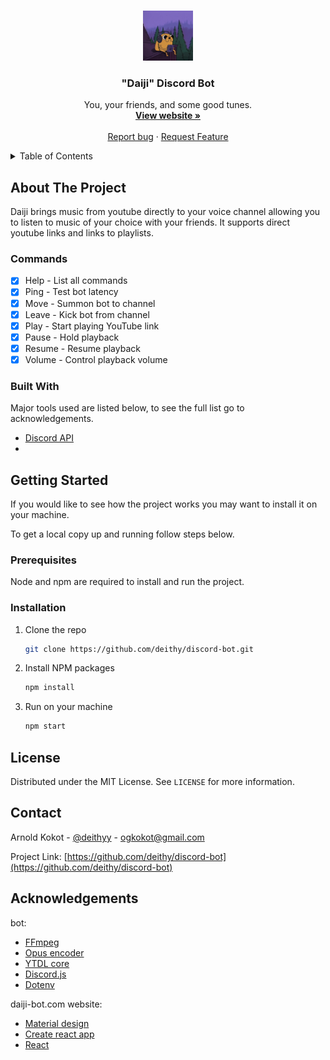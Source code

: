 <br />
<p align="center">

  <a href="https://daiji-bot.com/">
    <img src="img/jaketree_small.jpg" alt="Logo" width="80" height="80">
  </a>

  <h3 align="center">"Daiji" Discord Bot</h3>

  <p align="center">
    You, your friends, and some good tunes.
    <br />
    <a href="https://daiji-bot.com/"><strong>View website »</strong></a>
    <br />
    <br />
    <a href="https://github.com/deithy/discord-bot/issues">Report bug</a>
    ·
    <a href="https://github.com/deithy/discord-bot/issues">Request Feature</a>
  </p>
</p>

<!-- TABLE OF CONTENTS -->
<details>
  <summary>Table of Contents</summary>
  <ol>
    <li>
      <a href="#about-the-project">About The Project</a>
      <ul>
        <li><a href="#commands">Commands</a></li>
        <li><a href="#built-with">Built With</a></li>
      </ul>
    </li>
    <li>
      <a href="#getting-started">Getting Started</a>
      <ul>
        <li><a href="#prerequisites">Prerequisites</a></li>
        <li><a href="#installation">Installation</a></li>
      </ul>
    </li>
    <li><a href="#license">License</a></li>
    <li><a href="#contact">Contact</a></li>
    <li><a href="#acknowledgements">Acknowledgements</a></li>
  </ol>
</details>

## About The Project

Daiji brings music from youtube directly to your voice channel allowing you to listen to music of
your choice with your friends. It supports direct youtube links and links to playlists.

### Commands

- [x] Help - List all commands
- [x] Ping - Test bot latency
- [x] Move - Summon bot to channel
- [x] Leave - Kick bot from channel
- [x] Play - Start playing YouTube link
- [x] Pause - Hold playback
- [x] Resume - Resume playback
- [x] Volume - Control playback volume

### Built With

Major tools used are listed below, to see the full list go to acknowledgements.

- [Discord API](https://discord.com/developers)
-

## Getting Started

If you would like to see how the project works you may want to install it on your machine.

To get a local copy up and running follow steps below.

### Prerequisites

Node and npm are required to install and run the project.

### Installation

1. Clone the repo
   ```sh
   git clone https://github.com/deithy/discord-bot.git
   ```
2. Install NPM packages
   ```sh
   npm install
   ```
3. Run on your machine
   ```sh
   npm start
   ```

## License

Distributed under the MIT License. See `LICENSE` for more information.

## Contact

Arnold Kokot - [@deithyy](https://twitter.com/deithyy) - ogkokot@gmail.com

Project Link: [https://github.com/deithy/discord-bot](https://github.com/deithy/discord-bot)

## Acknowledgements

bot:

- [FFmpeg](https://ffmpeg.org/download.html)
- [Opus encoder](https://www.npmjs.com/package/@discordjs/opus)
- [YTDL core](https://github.com/fent/node-ytdl-core)
- [Discord.js](https://discord.js.org/#/)
- [Dotenv](https://www.npmjs.com/package/dotenv)

daiji-bot.com website:

- [Material design](https://redux-toolkit.js.org/)
- [Create react app](https://create-react-app.dev/)
- [React](https://reactjs.org/)
